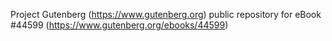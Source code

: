 Project Gutenberg (https://www.gutenberg.org) public repository for eBook #44599 (https://www.gutenberg.org/ebooks/44599)
